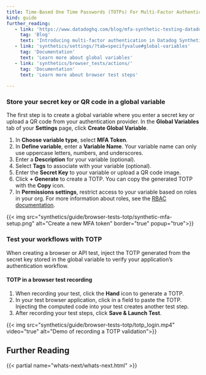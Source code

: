 ```yaml
---
title: Time-Based One Time Passwords (TOTPs) For Multi-Factor Authentication (MFA) in Browser tests
kind: guide
further_reading:
   - link: 'https://www.datadoghq.com/blog/mfa-synthetic-testing-datadog/'
     tag: 'Blog'
     text: 'Introducing multi-factor authentication in Datadog Synthetic tests'
   - link: 'synthetics/settings/?tab=specifyvalue#global-variables'
     tag: 'Documentation'
     text: 'Learn more about global variables'
   - link: 'synthetics/browser_tests/actions/'
     tag: 'Documentation'
     text: 'Learn more about browser test steps'
 
---
```


### Store your secret key or QR code in a global variable

The first step is to create a global variable where you enter a secret key or upload a QR code from your authentication provider. In the **Global Variables** tab of your **Settings** page, click **Create Global Variable**.
1. In **Choose variable type**, select **MFA Token**.
2. In **Define variable**, enter a **Variable Name**. Your variable name can only use uppercase letters, numbers, and underscores.
3. Enter a **Description** for your variable (optional).
4. Select **Tags** to associate with your variable (optional).
5. Enter the **Secret Key** to your variable or upload a QR code image.
6. Click **+ Generate** to create a TOTP. You can copy the generated TOTP with the **Copy** icon.
7. In **Permissions settings**, restrict access to your variable based on roles in your org. For more information about roles, see the [RBAC documentation][1].

{{< img src="synthetics/guide/browser-tests-totp/synthetic-mfa-setup.png" alt="Create a new MFA token" border="true" popup="true">}}

### Test your workflows with TOTP

When creating a browser or API test, inject the TOTP generated from the secret key stored in the global variable to verify your application’s authentication workflow.

#### TOTP in a browser test recording

1. When recording your test, click the **Hand** icon to generate a TOTP. 
2. In your test browser application, click in a field to paste the TOTP. Injecting the computed code into your test creates another test step. 
3. After recording your test steps, click **Save & Launch Test**.

{{< img src="synthetics/guide/browser-tests-totp/totp_login.mp4" video="true" alt="Demo of recording a TOTP validation">}}

## Further Reading

{{< partial name="whats-next/whats-next.html" >}}

[1]: /account_management/rbac/?tab=datadogapplication#custom-roles
